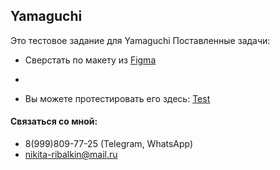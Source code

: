 ## Yamaguchi 

Это тестовое задание для Yamaguchi
Поставленные задачи:
- Сверстать по макету из [Figma](https://neekit95.github.io/Calculator/)
- 


- Вы можете протестировать его здесь: [Test](https://neekit95.github.io/Yamaguchi_test1/)
  
 #### Связаться со мной:
 - 8(999)809-77-25  (Telegram, WhatsApp)
 - nikita-ribalkin@mail.ru
